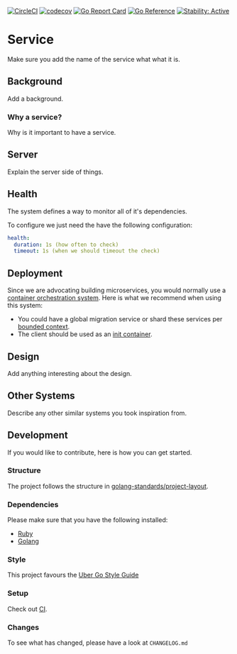 [![CircleCI](https://circleci.com/gh/alexfalkowski/go-service-template.svg?style=svg)](https://circleci.com/gh/alexfalkowski/go-service-template)
[![codecov](https://codecov.io/gh/alexfalkowski/go-service-template/graph/badge.svg?token=S9SPVVYQAY)](https://codecov.io/gh/alexfalkowski/go-service-template)
[![Go Report Card](https://goreportcard.com/badge/github.com/alexfalkowski/go-service-template)](https://goreportcard.com/report/github.com/alexfalkowski/go-service-template)
[![Go Reference](https://pkg.go.dev/badge/github.com/alexfalkowski/go-service-template.svg)](https://pkg.go.dev/github.com/alexfalkowski/go-service-template)
[![Stability: Active](https://masterminds.github.io/stability/active.svg)](https://masterminds.github.io/stability/active.html)

# Service

Make sure you add the name of the service what what it is.

## Background

Add a background.

### Why a service?

Why is it important to have a service.

## Server

Explain the server side of things.

## Health

The system defines a way to monitor all of it's dependencies.

To configure we just need the have the following configuration:

```yaml
health:
  duration: 1s (how often to check)
  timeout: 1s (when we should timeout the check)
```

## Deployment

Since we are advocating building microservices, you would normally use a [container orchestration system](https://newrelic.com/blog/best-practices/container-orchestration-explained). Here is what we recommend when using this system:
- You could have a global migration service or shard these services per [bounded context](https://martinfowler.com/bliki/BoundedContext.html).
- The client should be used as an [init container](https://kubernetes.io/docs/concepts/workloads/pods/init-containers/).

## Design

Add anything interesting about the design.

## Other Systems

Describe any other similar systems you took inspiration from.

## Development

If you would like to contribute, here is how you can get started.

### Structure

The project follows the structure in [golang-standards/project-layout](https://github.com/golang-standards/project-layout).

### Dependencies

Please make sure that you have the following installed:
- [Ruby](https://www.ruby-lang.org/en/)
- [Golang](https://go.dev/)

### Style

This project favours the [Uber Go Style Guide](https://github.com/uber-go/guide/blob/master/style.md)

### Setup

Check out [CI](.circleci/config.yml).

### Changes

To see what has changed, please have a look at `CHANGELOG.md`
